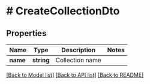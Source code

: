 # # CreateCollectionDto

## Properties

Name | Type | Description | Notes
------------ | ------------- | ------------- | -------------
**name** | **string** | Collection name |

[[Back to Model list]](../../README.md#models) [[Back to API list]](../../README.md#endpoints) [[Back to README]](../../README.md)
